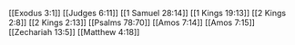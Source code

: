 [[Exodus 3:1]]
[[Judges 6:11]]
[[1 Samuel 28:14]]
[[1 Kings 19:13]]
[[2 Kings 2:8]]
[[2 Kings 2:13]]
[[Psalms 78:70]]
[[Amos 7:14]]
[[Amos 7:15]]
[[Zechariah 13:5]]
[[Matthew 4:18]]
